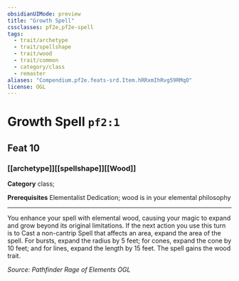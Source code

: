 ```yaml
---
obsidianUIMode: preview
title: "Growth Spell"
cssclasses: pf2e,pf2e-spell
tags:
  - trait/archetype
  - trait/spellshape
  - trait/wood
  - trait/common
  - category/class
  - remaster
aliases: "Compendium.pf2e.feats-srd.Item.hRRxmIhRvg59RMqO"
license: OGL
---
```

# Growth Spell `pf2:1`
## Feat 10
### [[archetype]][[spellshape]][[Wood]]

**Category** class; 



**Prerequisites** Elementalist Dedication; wood is in your elemental philosophy
* * *
You enhance your spell with elemental wood, causing your magic to expand and grow beyond its original limitations. If the next action you use this turn is to Cast a non-cantrip Spell that affects an area, expand the area of the spell. For bursts, expand the radius by 5 feet; for cones, expand the cone by 10 feet; and for lines, expand the length by 15 feet. The spell gains the wood trait.

*Source: Pathfinder Rage of Elements*
*OGL*